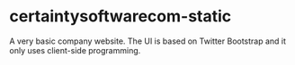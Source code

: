 certaintysoftwarecom-static
===========================

A very basic company website.  The UI is based on Twitter Bootstrap and it only uses client-side programming.
